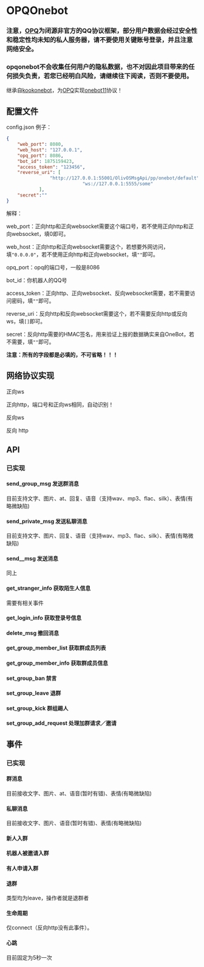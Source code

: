 # OPQOnebot

### 注意，[OPQ](https://73s2swxb4k.apifox.cn/doc-2200981)为闭源非官方的QQ协议框架，部分用户数据会经过安全性和稳定性均未知的私人服务器，请不要使用关键账号登录，并且注意网络安全。

### opqonebot不会收集任何用户的隐私数据，也不对因此项目带来的任何损失负责，若您已经明白风险，请继续往下阅读，否则不要使用。

继承自[kookonebot](https://github.com/super1207/KookOneBot)，为[OPQ](https://73s2swxb4k.apifox.cn/doc-2200981)实现[onebot11](https://github.com/botuniverse/onebot-11)协议！

## 配置文件

config.json 例子： 

```json
{
	"web_port": 8080,
	"web_host": "127.0.0.1",
	"opq_port": 8086,
	"bot_id": 1875159423,
	"access_token": "123456",
	"reverse_uri": [
				"http://127.0.0.1:55001/OlivOSMsgApi/pp/onebot/default",
                        	"ws://127.0.0.1:5555/some"
			],
	"secret":""
}
```

解释：

web_port：正向http和正向websocket需要这个端口号，若不使用正向http和正向websocket，填0即可。

web_host：正向http和正向websocket需要这个，若想要外网访问，填`"0.0.0.0"`，若不使用正向http和正向websocket，填`""`即可。

opq_port：opq的端口号，一般是8086

bot_id：你机器人的QQ号

access_token：正向http、正向websocket、反向websocket需要，若不需要访问密码，填`""`即可。

reverse_uri：反向http和反向websocket需要这个，若不需要反向http或反向ws，填`[]`即可。

secret：反向http需要的HMAC签名，用来验证上报的数据确实来自OneBot，若不需要，填`""`即可。

**注意：所有的字段都是必填的，不可省略！！！**

## 网络协议实现

正向ws

正向http，端口号和正向ws相同，自动识别！

反向ws

反向 http

## API

### 已实现

#### send_group_msg 发送群消息

目前支持文字、图片、at、回复、语音（支持wav、mp3、flac、silk）、表情(有略微缺陷)

#### send_private_msg 发送私聊消息

目前支持文字、图片、回复、语音（支持wav、mp3、flac、silk）、表情(有略微缺陷)

#### send__msg 发送消息

同上

#### get_stranger_info 获取陌生人信息

需要有相关事件

#### get_login_info 获取登录号信息

#### delete_msg 撤回消息

#### get_group_member_list 获取群成员列表

#### get_group_member_info 获取群成员信息

#### set_group_ban 禁言

#### set_group_leave 退群 

#### set_group_kick 群组踢人

#### set_group_add_request 处理加群请求／邀请

## 事件

### 已实现

#### 群消息 

目前接收文字、图片、at、语音(暂时有错)、表情(有略微缺陷)

#### 私聊消息

目前接收文字、图片、语音(暂时有错)、表情(有略微缺陷)

#### 新人入群

#### 机器人被邀请入群

#### 有人申请入群

#### 退群

类型均为leave，操作者就是退群者

#### 生命周期

仅connect（反向http没有此事件）。

#### 心跳

目前固定为5秒一次

